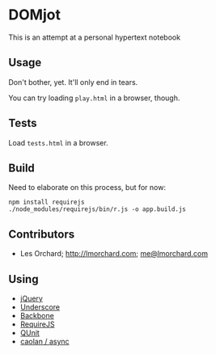 # DOMjot

This is an attempt at a personal hypertext notebook

## Usage

Don't bother, yet. It'll only end in tears.

You can try loading `play.html` in a browser, though.

## Tests

Load `tests.html` in a browser.

## Build

Need to elaborate on this process, but for now:

    npm install requirejs
    ./node_modules/requirejs/bin/r.js -o app.build.js

## Contributors

* Les Orchard; <http://lmorchard.com>; <me@lmorchard.com>

## Using

* [jQuery](http://jquery.com)
* [Underscore](http://documentcloud.github.com/underscore/)
* [Backbone](http://documentcloud.github.com/backbone/)
* [RequireJS](http://requirejs.org)
* [QUnit](http://docs.jquery.com/Qunit)
* [caolan / async](https://github.com/caolan/async)
